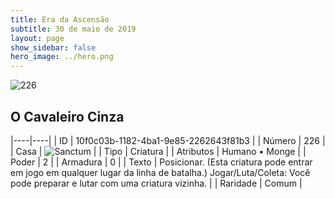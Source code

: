 ```yaml
---
title: Era da Ascensão
subtitle: 30 de maio de 2019
layout: page
show_sidebar: false
hero_image: ../hero.png
---
```


![226](https://cdn.keyforgegame.com/media/card_front/pt/435_226_5J6G44JM8MGX_pt.png)

## O Cavaleiro Cinza

|----|----|
| ID | 10f0c03b-1182-4ba1-9e85-2262643f81b3 |
| Número | 226 |
| Casa | ![Sanctum](https://archonarcana.com/images/thumb/c/c7/Sanctum.png/22px-Sanctum.png "Santuário") |
| Tipo | Criatura |
| Atributos | Humano • Monge |
| Poder | 2 |
| Armadura | 0 |
| Texto | Posicionar. (Esta criatura pode entrar  em jogo em qualquer lugar da linha  de batalha.) Jogar/Luta/Coleta: Você pode preparar e lutar com uma criatura vizinha. |
| Raridade | Comum |
